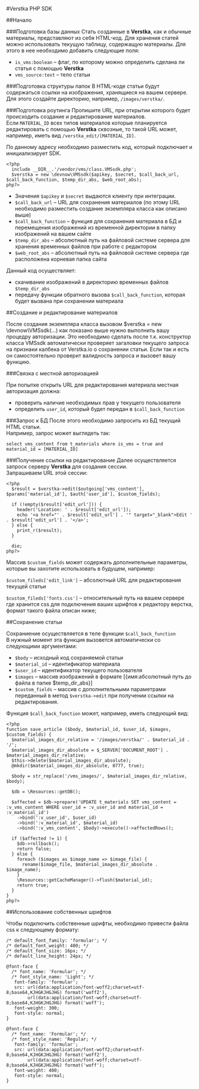 #Verstka PHP SDK

##Начало

###Подготовка базы данных
Стать созданные в **Verstka**, как и обычные материалы, представляют из себя HTML-код.
Для хранения статей можно использовать текущую таблицу, содержащую материалы.
Для этого в нее необходимо добавить следующие поля:
*  `is_vms:boolean` – флаг, по которому можно определить сделана ли статья с помощью **Verstka**
*  `vms_source:text` – тело статьи

###Подготовка структуры папок
В HTML-коде статьи будут содержаться ссылки на изображения, хранящиеся на вашем сервере.
Для этого создайте директорию, например, `/images/verstka/`.

###Подготовка роутинга
Пропишите URL, при открытии которого будет происходить создание и редактирование материалов.<br>
Если `MATERIAL_ID` всех типов материалов которые планируется редактировать с помощью **Verstka** сквозные, то такой URL может, например, иметь вид `/verstka_edit/[MATERIAL_ID]`.

По данному адресу необходимо разместить код, который подключает и инициализирует SDK.

```
<?php
  include __DIR__.'/vendor/vms/class.VMSsdk.php';
  $verstka = new \devnow\VMSsdk($apikey, $secret, $call_back_url, $call_back_function, $temp_dir_abs, $web_root_abs);
php?>
```
* Значения `$apikey` и `$secret` выдаются клиенту при интеграции.
* `$call_back_url` – URL для сохранения материалов (по этому URL необходимо разместить создание экземпляра класса как описано выше)
* `$call_back_function` – функция для сохранения материала в БД и перемещения изображений из временной директории в папку изображений на вашем сайте
* `$temp_dir_abs` – абсолютный путь на файловой системе сервера для хранения временных файлов при работе с редактором
* `$web_root_abs` – абсолютный путь на файловой системе сервера где расположена корневая папка сайта

Данный код осуществляет:
* скачивание изображений в директорию временных файлов `$temp_dir_abs`
* передачу функции обратного вызова `$call_back_function`, которая будет вызвана при сохранении материала

##Создание и редактирование материалов

После создания экземпляра класса вызовом $verstka = new \devnow\VMSsdk(...) как показано выше нужно выполнить вашу процедру авторизации. Это необходимо сделать после т.к. конструктор класса VMSsdk автоматически проверяет загаловки текущего запроса на признаки калбека от Verstka.io о сохранении статьи. Если так и есть он самостоятельно проверит валидность запроса и вызовет вашу функцию.

###Связка с местной авторизацией

При попытке открыть URL для редактирования материала местная авторизация должна:<br>
* проверить наличие необходимых прав у текущего пользователя
* определить `user_id`, который будет передан в `$call_back_function`

###Запрос к БД
После этого необходимо запросить из БД текущий HTML статьи.<br>
Например, запрос может выглядеть так:
```
select vms_content from t_materials where is_vms = true and material_id = [MATERIAL_ID]
```

###Получение ссылки на редактирование
Далее осуществляется запроск серверу **Verstka** для создания сессии.<br>
Запрашиваем URL этой сессии:

```
<?php
  $result = $verstka->edit($outgoing['vms_content'], $params['material_id'], $auth['user_id'], $custom_fields);
  
  if (!empty($result['edit_url'])) {
    header('Location: ' . $result['edit_url']);
    echo '<a href="' . $result['edit_url'] . '" target="_blank">Edit ' . $result['edit_url'] . '</a>';
  } else {
    print_r($result);
  }
  
  die;
php?>
```

Массив `$custom_fields` может содержать дополнительные параметры, которые вы захотите использовать в будущем, например:

`$custom_fileds['edit_link']` – абсолютный URL для редактирования текущей статьи

`$custom_fileds['fonts.css']` – относительный путь на вашем сервере где хранится css для подключения ваших шрифтов к редактору верстка, формат такого файла описан ниже;

##Сохранение статьи

Сохраниение осуществляется в теле функции `$call_back_function`<br>
В нужный момент эта функция вызовется автоматически со следующими аргументами:<br>
* `$body` – исходный код сохраняемой статьи
* `$material_id` – идентификатор материала
* `$user_id` – идентификатор текущего пользователя
* `$images` – массив изображений в формате [{имя:абсолютный путь до файла в папке $temp_dir_abs}]
* `$custom_fields` – массив с дополнительными параметрами переданный в метод `$verstka->edit` при получении ссылки на редактирования.

Функция `$call_back_function` может, например, иметь следующий вид:
```
<?php
function save_article ($body, $material_id, $user_id, $images, $custom_fields) {
  $material_images_dir_relative = '/images/verstka/' . $material_id . '/';
  $material_images_dir_absolute = $_SERVER['DOCUMENT_ROOT'] . $material_images_dir_relative;
  $this->delete($material_images_dir_absolute);
  @mkdir($material_images_dir_absolute, 0777, true);

  $body = str_replace('/vms_images/', $material_images_dir_relative, $body);

  $db = \Resources::getDB();

  $affected = $db->prepare('UPDATE t_materials SET vms_content = :v_vms_content WHERE user_id = :v_user_id and material_id = :v_material_id')
    ->bind(':v_user_id', $user_id)
    ->bind(':v_material_id', $material_id)
    ->bind(':v_vms_content', $body)->execute()->affectedRows();

  if ($affected != 1) {
    $db->rollback();
    return false;
  } else {
    foreach ($images as $image_name => $image_file) {
      rename($image_file, $material_images_dir_absolute . $image_name);
    }
    \Resources::getCacheManager()->flush($material_id);
    return true;
  }
}
php?>
```

##Использование собственных шрифтов

Чтобы подключить собственные шрифты, необходимо привести файла css к следующему формату:

```
/* default_font_family: 'formular'; */
/* default_font_weight: 400; */
/* default_font_size: 16px; */
/* default_line_height: 24px; */

@font-face {
  /* font_name: 'Formular'; */
  /* font_style_name: 'Light'; */
   font-family: 'formular';
   src: url(data:application/font-woff2;charset=utf-8;base64,KJHGKJHGJHG) format('woff2'),
        url(data:application/font-woff;charset=utf-8;base64,KJHGKJHGJHG) format('woff');
   font-weight: 300;
   font-style: normal;
}

@font-face {
  /* font_name: 'Formular'; */
  /* font_style_name: 'Regular; */
   font-family: 'formular';
   src: url(data:application/font-woff2;charset=utf-8;base64,KJHGKJHGJHG) format('woff2'),
        url(data:application/font-woff;charset=utf-8;base64,KJHGKJHGJHG) format('woff');
   font-weight: 400;
   font-style: normal;
}
```


